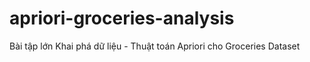 # apriori-groceries-analysis
Bài tập lớn Khai phá dữ liệu - Thuật toán Apriori cho Groceries Dataset
